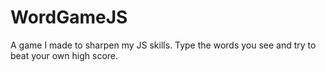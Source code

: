 # WordGameJS

A game I made to sharpen my JS skills. Type the words you see and try to beat your own high score.